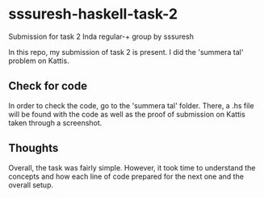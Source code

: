 # sssuresh-haskell-task-2
Submission for task 2 Inda regular-+ group by sssuresh 

In this repo, my submission of task 2 is present. I did the 'summera tal' problem on Kattis.

## Check for code
In order to check the code, go to the 'summera tal' folder. There, a .hs file will be found with the code as well as the proof of submission on Kattis taken through a screenshot. 


## Thoughts
Overall, the task was fairly simple. However, it took time to understand the concepts and how each line of code prepared for the next one and the overall setup.
